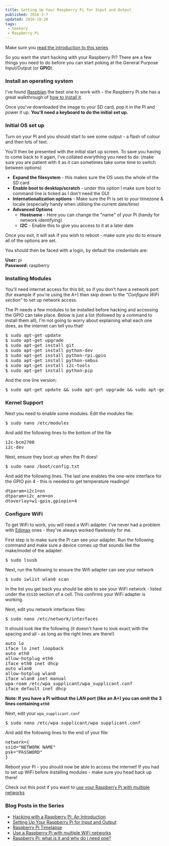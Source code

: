 ```yaml
---
title: Setting Up Your Raspberry Pi for Input and Output
published: 2016-3-7
updated: 2016-10-20
tags:
 - Geekery
 - Raspberry Pi
---
```


<div class="info">Make sure you <a href="http://www.mikestreety.co.uk/blog/hacking-with-a-raspberry-pi-an-introduction">read the introduction to this series</a></div>
<p>So you want the start hacking with your Raspberry Pi? There are a few things you need to do before you can start poking at the General Purpose Input/Output (or <strong>GPIO</strong>).</p>
<h3>Install an operating system</h3>
<p>I've found <a href="http://www.raspbian.org/">Raspbian</a> the best one to work with - the Raspberry Pi site has a great walkthrough of <a href="https://www.raspberrypi.org/documentation/installation/installing-images/README.md">how to install it</a>.</p>
<p>Once you've downloaded the image to your SD card, pop it in the Pi and power it up. <strong>You'll need a keyboard to do the initial set up.</strong></p>
<h3>Initial OS set up</h3>
<p>Turn on your Pi and you should start to see some output - a flash of colour and then lots of text.</p>
<p>You'll then be presented with the initial start up screen. To save you having to come back to it again, I've collated everything you need to do: (make sure you are patient with it as it can sometimes take some time to switch between options)</p>
<ul>
<li><strong>Expand the filesystem</strong> - this makes sure the OS uses the whole of the SD card</li>
<li><strong>Enable boot to desktop/scratch</strong> - under this option I make sure boot to command line is ticked as I don't need the GUI</li>
<li><strong>Internationalization options</strong> - Make sure the Pi is set to your timezone & locale (especially handy when utilising the current date/time)</li>
<li><strong>Advanced Options</strong>
<ul>
<li><strong>Hostname</strong> - Here you can change the "name" of your Pi (handy for network identifying)</li>
<li><strong>I2C</strong> - Enable this to give you access to it at a later date</li>
</ul></li>
</ul>
<p>Once you exit, it will ask if you wish to reboot - make sure you do to ensure all of the options are set.</p>
<p>You should then be faced with a login, by default the credentials are:</p>
<p><strong>User:</strong> pi<br>
<strong>Password:</strong> raspberry</p>
<h3>Installing Modules</h3>
<p>You'll need internet access for this bit, so if you don't have a network port (for example if you're using the A+) then skip down to the <em>"Configure WiFi section"</em> to set up network access.</p>
<p>The Pi needs a few modules to be installed before hacking and accessing the GPIO can take place. Below is just a list (followed by a command to install them all), I'm not going to worry about explaining what each one does, as the internet can tell you that!</p>
<pre class="language-bash">$ sudo apt-get update
$ sudo apt-get upgrade
$ sudo apt-get install git
$ sudo apt-get install python-dev
$ sudo apt-get install python-rpi.gpio
$ sudo apt-get install python-smbus
$ sudo apt-get install i2c-tools
$ sudo apt-get install python-pip</pre>
<p>And the one line version:</p>
<pre class="language-bash">$ sudo apt-get update && sudo apt-get upgrade && sudo apt-get install git python-dev python-rpi.gpio python-smbus i2c-tools python-pip</pre>
<h3>Kernel Support</h3>
<p>Next you need to enable some modules. Edit the modules file:</p>
<pre class="language-bash">$ sudo nano /etc/modules</pre>
<p>And add the following lines to the bottom of the file</p>
<pre>
i2c-bcm2708 
i2c-dev</pre>
<p>Next, ensure they boot up when the Pi does!</p>
<pre class="language-bash">$ sudo nano /boot/config.txt</pre>
<p>And add the following lines. The last one enables the one-wire interface for the GPIO pin 4 - this is needed to get temperature readings!</p>
<pre class="language-text">dtparam=i2c1=on
dtparam=i2c_arm=on
dtoverlay=w1-gpio,gpiopin=4</pre>
<h3>Configure WiFi</h3>
<p>To get WiFi to work, you will need a WiFi adapter. I've never had a problem with <a href="http://www.amazon.co.uk/Edimax-EW-7811UN-150Mbps-Wireless-Adapter/dp/B003MTTJOY">Edimax</a> ones - they've always worked flawlessly for me.</p>
<p>First step is to make sure the Pi can see your adapter. Run the following command and make sure a device comes up that sounds like the make/model of the adapter:</p>
<pre class="language-bash">$ sudo lsusb</pre>
<p>Next, run the following to ensure the Wifi adapter can see your network</p>
<pre class="language-bash">$ sudo iwlist wlan0 scan</pre>
<p>In the list you get back you should be able to see your WiFi network - listed under the <code>ESSID</code> section of a cell. This confirms your WiFi adapter is working.</p>
<p>Next, edit you network interfaces files:</p>
<pre class="language-bash">$ sudo nano /etc/network/interfaces</pre>
<p>It should look like the following (it doesn't have to look exact with the spacing and all - as long as the right lines are there!)</p>
<pre class="language-bash">auto lo
iface lo inet loopback
auto eth0
allow-hotplug eth0
iface eth0 inet dhcp
auto wlan0
allow-hotplug wlan0
iface wlan0 inet manual
wpa-roam /etc/wpa_supplicant/wpa_supplicant.conf
iface default inet dhcp</pre>
<p><strong>Note: If you have a Pi without the LAN port (like an A+) you can omit the 3 lines containing <code>eth0</code></strong></p>
<p>Next, edit your <code>wpa_supplicant.conf</code></p>
<pre class="language-bash">$ sudo nano /etc/wpa_supplicant/wpa_supplicant.conf</pre>
<p>And add the following lines to the end of your file:</p>
<pre class="language-bash">network={
ssid="NETWORK NAME"
psk="PASSWORD"
}</pre>
<p>Reboot your Pi - you should now be able to access the internet! If you had to set up WiFi before installing modules - make sure you head back up there!</p>
<div class="info">Check out this post if you want to <a href="http://www.mikestreety.co.uk/blog/use-a-raspberry-pi-with-multiple-wifi-networks">use your Raspberry Pi with multiple networks</a></div>
<h3>Blog Posts in the Series</h3>
<ul>
<li><a href="http://www.mikestreety.co.uk/blog/hacking-with-a-raspberry-pi-an-introduction">Hacking with a Raspberry Pi: An Introduction</a></li>
<li><a href="http://www.mikestreety.co.uk/blog/setting-up-your-raspberry-pi-for-input-and-output">Setting Up Your Raspberry Pi for Input and Output</a></li>
<li><a href="http://www.mikestreety.co.uk/blog/raspberry-pi-timelapse">Raspberry Pi Timelapse</a></li>
<li><a href="http://www.mikestreety.co.uk/blog/use-a-raspberry-pi-with-multiple-wifi-networks">Use a Raspberry Pi with multiple WiFi networks</a></li><li><a href="https://www.liquidlight.co.uk/blog/article/raspberry-pi-what-is-it-and-why-do-i-need-one/">Raspberry Pi: what is it and why do i need one?</a></li>
</ul>